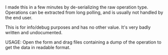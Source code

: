 I made this in a few minutes by de-serializing the raw operation type. Operations can be extracted from long polling, and is usually not handled by the end user.

This is for info/debug purposes and has no other value. It's very badly written and undocumented.

USAGE: Open the form and drag files containing a dump of the operation to get the data in readable format.